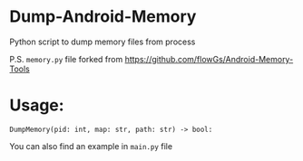 # Dump-Android-Memory
Python script to dump memory files from process

P.S. `memory.py` file forked from https://github.com/flowGs/Android-Memory-Tools

# Usage:
```
DumpMemory(pid: int, map: str, path: str) -> bool:
```

You can also find an example in `main.py` file
